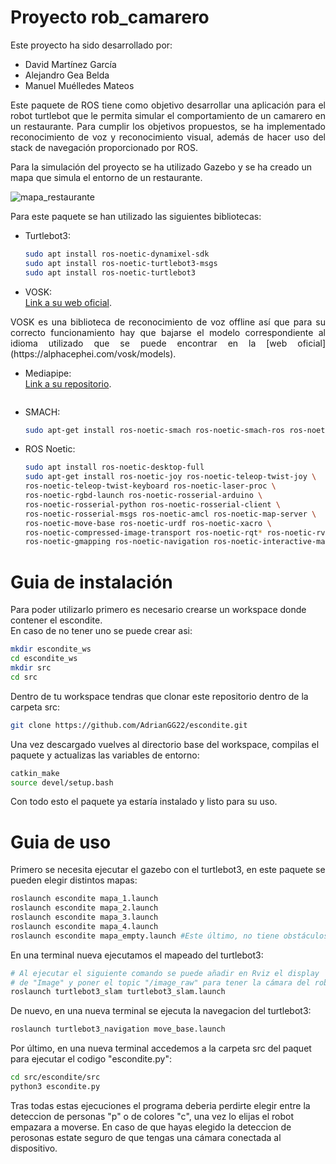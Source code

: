 # Proyecto rob_camarero 

Este proyecto ha sido desarrollado por:
- David Martínez García
- Alejandro Gea Belda
- Manuel Muélledes Mateos

<p align="justify">
Este paquete de ROS tiene como objetivo desarrollar una aplicación para el robot turtlebot que le permita simular el comportamiento de un camarero en un restaurante. Para cumplir los objetivos propuestos, se ha implementado reconocimiento de voz y reconocimiento visual, además de hacer uso del stack de navegación proporcionado por ROS.

Para la simulación del proyecto se ha utilizado Gazebo y se ha creado un mapa que simula el entorno de un restaurante.
</p>

![mapa_restaurante](https://github.com/user-attachments/assets/8e5e63cb-b373-4c24-aaaf-59e1ee866252)

Para este paquete se han utilizado las siguientes bibliotecas:
- Turtlebot3:
  ```bash
  sudo apt install ros-noetic-dynamixel-sdk
  sudo apt install ros-noetic-turtlebot3-msgs
  sudo apt install ros-noetic-turtlebot3
  ```

- VOSK:<br>
  [Link a su web oficial](https://alphacephei.com/vosk/).
<p align="justify">
VOSK es una biblioteca de reconocimiento de voz offline así que para su correcto funcionamiento hay que bajarse el modelo correspondiente al idioma utilizado que se puede encontrar en la [web oficial](https://alphacephei.com/vosk/models).
</p>
  
- Mediapipe:<br>
  [Link a su repositorio](https://github.com/hrnr/m-explore).
  ```bash 
  ```
  

- SMACH:<br>
  ```bash
  sudo apt-get install ros-noetic-smach ros-noetic-smach-ros ros-noetic-executive-smach ros-noetic-smach-viewer
  ```
- ROS Noetic:
  ```bash
  sudo apt install ros-noetic-desktop-full
  sudo apt-get install ros-noetic-joy ros-noetic-teleop-twist-joy \
  ros-noetic-teleop-twist-keyboard ros-noetic-laser-proc \
  ros-noetic-rgbd-launch ros-noetic-rosserial-arduino \
  ros-noetic-rosserial-python ros-noetic-rosserial-client \
  ros-noetic-rosserial-msgs ros-noetic-amcl ros-noetic-map-server \
  ros-noetic-move-base ros-noetic-urdf ros-noetic-xacro \
  ros-noetic-compressed-image-transport ros-noetic-rqt* ros-noetic-rviz \
  ros-noetic-gmapping ros-noetic-navigation ros-noetic-interactive-markers
  ```

# Guia de instalación
Para poder utilizarlo primero es necesario crearse un workspace donde contener el escondite.<br>
En caso de no tener uno se puede crear asi:
```bash
mkdir escondite_ws
cd escondite_ws
mkdir src
cd src
```
Dentro de tu workspace tendras que clonar este repositorio dentro de la carpeta src:
```bash
git clone https://github.com/AdrianGG22/escondite.git
```
Una vez descargado vuelves al directorio base del workspace, compilas el paquete y actualizas las variables de entorno:
```bash
catkin_make
source devel/setup.bash
```
Con todo esto el paquete ya estaría instalado y listo para su uso.

# Guia de uso
Primero se necesita ejecutar el gazebo con el turtlebot3, en este paquete se pueden elegir distintos mapas:
```bash
roslaunch escondite mapa_1.launch
roslaunch escondite mapa_2.launch
roslaunch escondite mapa_3.launch
roslaunch escondite mapa_4.launch
roslaunch escondite mapa_empty.launch #Este último, no tiene obstáculos de colores para localizar
```
En una terminal nueva ejecutamos el mapeado del turtlebot3:

```bash
# Al ejecutar el siguiente comando se puede añadir en Rviz el display
# de "Image" y poner el topic "/image_raw" para tener la cámara del robot
roslaunch turtlebot3_slam turtlebot3_slam.launch
```
De nuevo, en una nueva terminal se ejecuta la navegacion del turtlebot3:
```bash
roslaunch turtlebot3_navigation move_base.launch
```
Por último, en una nueva terminal accedemos a la carpeta src del paquet para ejecutar el codigo "escondite.py":
```bash
cd src/escondite/src
python3 escondite.py
```
Tras todas estas ejecuciones el programa deberia perdirte elegir entre la deteccion de personas "p" o de colores "c", una vez lo elijas el robot empazara a moverse.
En caso de que hayas elegido la deteccion de perosonas estate seguro de que tengas una cámara conectada al dispositivo.
